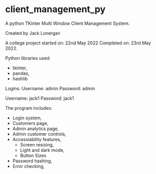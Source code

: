# client_management_py
A python TKinter Multi Window Client Management System. 

Created by Jack Lonergan

A college project started on: 22nd May 2022 Completed on: 23rd May 2022.

Python libraries used:
 - tkinter,
 - pandas,
 - hashlib

Logins:
Username: admin
Password: admin

Username: jack1
Password: jack1

The program includes:
 - Login system,
 - Customers page,
 - Admin analytics page,
 - Admin customer controls,
 - Accessiability features, 
   - Screen resising,
   - Light and dark mode,
   - Button Sizes
 - Password hashing,
 - Error checking,

